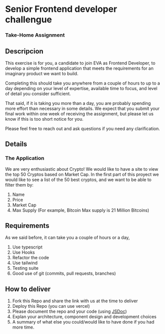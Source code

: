 # Senior Frontend developer challengue

### Take-Home Assignment

## Descripcion

This exercise is for you, a candidate to join EVA as Frontend Developer, to develop a simple frontend application that meets the requirements for an imaginary product we want to build.

Completing this should take you anywhere from a couple of hours to up to a day depending on your level of expertise, available time to focus, and level of detail you consider sufficient.

That said, if it is taking you more than a day, you are probably spending more effort than necessary in some details.
We expect that you submit your final work within one week of receiving the assignment, but please let us know if this is too short notice for you.

Please feel free to reach out and ask questions if you need any clarification.

## Details

### The Application

We are very enthusiastic about Crypto! We would like to have a site to view the top 50 Cryptos based on Market Cap. In the first part of this proyect we would like to see a list of the 50 best cryptos, and we want to be able to filter them by: 

1) Name
2) Price
3) Market Cap
4) Max Supply (For example, Bitcoin Max supply is 21 Million Bitcoins)

## Requirements

As we said before, it can take you a couple of hours or a day,

1. Use typescript
2. Use Hooks
3. Refactor the code
4. Use tailwind
5. Testing suite
6. Good use of git (commits, pull requests, branches)

## How to deliver

1. Fork this Repo and share the link with us at the time to deliver
2. Deploy this Repo (you can use vercel)
3. Please document the repo and your code (using [JSDoc](https://jsdoc.app/))
4. Explan your architecture, component design and development choices
5. A summary of what else you could/would like to have done if you had more time.
